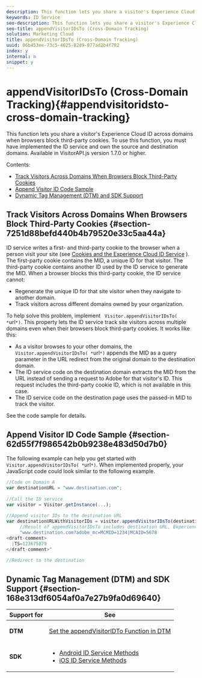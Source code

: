 ```yaml
---
description: This function lets you share a visitor's Experience Cloud ID across domains when browsers block third-party cookies. To use this function, you must have implemented the ID service and own the source and destination domains. Available in VisitorAPI.js version 1.7.0 or higher.
keywords: ID Service
seo-description: This function lets you share a visitor's Experience Cloud ID across domains when browsers block third-party cookies. To use this function, you must have implemented the ID service and own the source and destination domains. Available in VisitorAPI.js version 1.7.0 or higher.
seo-title: appendVisitorIDsTo (Cross-Domain Tracking)
solution: Marketing Cloud
title: appendVisitorIDsTo (Cross-Domain Tracking)
uuid: 06b453ee-73c5-4625-82d9-877ad2b4f702
index: y
internal: n
snippet: y
---
```


# appendVisitorIDsTo (Cross-Domain Tracking){#appendvisitoridsto-cross-domain-tracking}

This function lets you share a visitor's Experience Cloud ID across domains when browsers block third-party cookies. To use this function, you must have implemented the ID service and own the source and destination domains. Available in VisitorAPI.js version 1.7.0 or higher.

Contents:

<ul class="simplelist"> 
 <li> <a href="../../mcvid-library/mcvid-get-set/mcvid-appendvisitorid.md#section-7251d88befd440b4b79520e33c5aa44a" format="dita" scope="local"> Track Visitors Across Domains When Browsers Block Third-Party Cookies </a> </li> 
 <li> <a href="../../mcvid-library/mcvid-get-set/mcvid-appendvisitorid.md#section-62d55f7f986542b0b9238e483d50d7b0" format="dita" scope="local"> Append Visitor ID Code Sample </a> </li> 
 <li> <a href="../../mcvid-library/mcvid-get-set/mcvid-appendvisitorid.md#section-168e313df6054af0a7e27b9fa0d69640" format="dita" scope="local"> Dynamic Tag Management (DTM) and SDK Support </a> </li> 
</ul>

## Track Visitors Across Domains When Browsers Block Third-Party Cookies {#section-7251d88befd440b4b79520e33c5aa44a}

ID service writes a first- and third-party cookie to the browser when a person visit your site (see [Cookies and the Experience Cloud ID Service](../../mcvid-introduction/mcvid-cookies.md#concept-37156268512445f287cd4bbb2839ffaa) ). The first-party cookie contains the MID, a unique ID for that visitor. The third-party cookie contains another ID used by the ID service to generate the MID. When a browser blocks this third-party cookie, the ID service cannot:

* Regenerate the unique ID for that site visitor when they navigate to another domain. 
* Track visitors across different domains owned by your organization.

To help solve this problem, implement ` Visitor.appendVisitorIDsTo( *`url`*)`. This property lets the ID service track site visitors across multiple domains even when their browsers block third-party cookies. It works like this:

* As a visitor browses to your other domains, the ` Visitor.appendVisitorIDsTo( *`url`*)` appends the MID as a query parameter in the URL redirect from the original domain to the destination domain. 
* The ID service code on the destination domain extracts the MID from the URL instead of sending a request to Adobe for that visitor's ID. This request includes the third-party cookie ID, which is not available in this case. 
* The ID service code on the destination page uses the passed-in MID to track the visitor.

See the code sample for details.

## Append Visitor ID Code Sample {#section-62d55f7f986542b0b9238e483d50d7b0}

The following example can help you get started with ` Visitor.appendVisitorIDsTo( *`url`*)`. When implemented properly, your JavaScript code could look similar to the following example.

```js
//Code on Domain A 
var destinationURL = "www.destination.com"; 
 
//Call the ID service 
var visitor = Visitor.getInstance(...); 
 
//Append visitor IDs to the destination URL 
var destinationURLWithVisitorIDs = visitor.appendVisitorIDsTo(destinationURL); 
     //Result of appendVisitorIDsTo includes destination URL, Experience Cloud ID (MCMID), and Analytics ID (MCAID) 
     "www.destination.com?adobe_mc=MCMID=1234|MCAID=5678 
<draft-comment>
  |TS=123675879 
</draft-comment>" 
 
//Redirect to the destination
```

## Dynamic Tag Management (DTM) and SDK Support {#section-168e313df6054af0a7e27b9fa0d69640}

<table id="table_6E7152B4FD2B4C4D8C9477C68204C4FF"> 
 <thead> 
  <tr> 
   <th colname="col1" class="entry"> Support for </th> 
   <th colname="col2" class="entry"> See </th> 
  </tr> 
 </thead>
 <tbody> 
  <tr> 
   <td colname="col1"> <p> <b>DTM</b> </p> </td> 
   <td colname="col2"> <p> <a href="https://helpx.adobe.com/dtm/kb/how-to-set-marketing-cloud-id-service-helper-function-in-adobe-d.html" format="https" scope="external"> Set the appendVisitorIDTo Function in DTM </a> </p> </td> 
  </tr> 
  <tr> 
   <td colname="col1"> <p> <b>SDK</b> </p> </td> 
   <td colname="col2"> 
    <ul id="ul_9D7933FF68EE4C71BAE999B3747F8398"> 
     <li id="li_9036C76AAECC4E639C23020C0C9F2AF8"> <a href="https://marketing.adobe.com/resources/help/en_US/mobile/android/mc_methods.html" format="https" scope="external"> Android ID Service Methods </a> </li> 
     <li id="li_E49D357905584674BFDFE348345B3849"> <a href="https://marketing.adobe.com/resources/help/en_US/mobile/ios/mc_methods.html" format="https" scope="external"> iOS ID Service Methods </a> </li> 
    </ul> </td> 
  </tr> 
 </tbody> 
</table>

